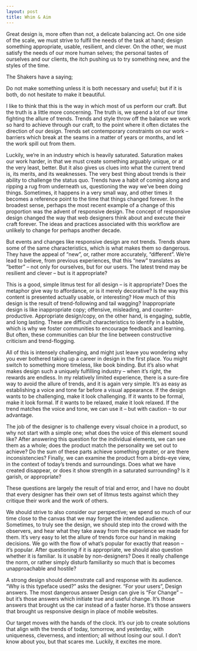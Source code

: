 ```yaml
---
layout: post
title: Whim & Aim
---
```


Great design is, more often than not, a delicate balancing act. On one side of the scale, we must strive to fulfil the needs of the task at hand; design something appropriate, usable, resilient, and clever. On the other, we must satisfy the needs of our more human selves; the personal tastes of ourselves and our clients, the itch pushing us to try something new, and the styles of the time.

The Shakers have a saying;



>
Do not make something unless it is both necessary and useful; but if it is both, do not hesitate to make it beautiful.




I like to think that this is the way in which most of us perform our craft. But the truth is a little more concerning. The truth is, we spend a lot of our time fighting the allure of trends. Trends and style throw off the balance we work so hard to achieve through our craft, to the point where it often dictates the direction of our design. Trends set contemporary constraints on our work – barriers which break at the seams in a matter of years or months, and let the work spill out from them.

Luckily, we’re in an industry which is heavily saturated. Saturation makes our work harder, in that we must create something arguably unique, or at the very least, better. But it also gives us clues into what the current trend is, its merits, and its weaknesses. The very best thing about trends is their ability to challenge the status quo. Trends have a habit of coming along and ripping a rug from underneath us, questioning the way we’ve been doing things. Sometimes, it happens in a very small way, and other times it becomes a reference point to the time that things changed forever. In the broadest sense, perhaps the most recent example of a change of this proportion was the advent of responsive design. The concept of responsive design changed the way that web designers think about and execute their craft forever. The ideas and practices associated with this workflow are unlikely to change for perhaps another decade.

But events and changes like responsive design are not trends. Trends share some of the same characteristics, which is what makes them so dangerous. They have the appeal of “new”, or, rather more accurately, “different”. We’re lead to believe, from previous experiences, that this “new” translates as “better” – not only for ourselves, but for our users. The latest trend may be resilient and clever – but is it appropriate?

This is a good, simple litmus test for all design – is it appropriate? Does the metaphor give way to affordance, or is it merely decorative? Is the way this content is presented actually usable, or interesting? How much of this design is the result of trend-following and tail wagging? Inappropriate design is like inappropriate copy; offensive, misleading, and counter-productive. Appropriate design/copy, on the other hand, is engaging, subtle, and long lasting. These are difficult characteristics to identify in a bubble, which is why we foster communities to encourage feedback and learning. But often, these communities can blur the line between constructive criticism and trend-flogging.

All of this is intensely challenging, and might just leave you wondering why you ever bothered taking up a career in design in the first place. You might switch to something more timeless, like book binding. But it’s also what makes design such a uniquely fulfilling industry – when it’s right, the rewards are endless. In my relatively limited experience, there is a sure-fire way to avoid the allure of trends, and it is again very simple. It’s as easy as establishing a voice and tone far before a visual appearance. If the design wants to be challenging, make it look challenging. If it wants to be formal, make it look formal. If it wants to be relaxed, make it look relaxed. If the trend matches the voice and tone, we can use it – but with caution – to our advantage.

The job of the designer is to challenge every visual choice in a product, so why not start with a simple one; what does the voice of this element sound like? After answering this question for the individual elements, we can see them as a whole; does the product match the personality we set out to achieve? Do the sum of these parts achieve something greater, or are there inconsistencies? Finally, we can examine the product from a birds-eye view, in the context of today’s trends and surroundings. Does what we have created disappear, or does it show strength in a saturated surrounding? Is it garish, or appropriate?

These questions are largely the result of trial and error, and I have no doubt that every designer has their own set of litmus tests against which they critique their work and the work of others.

We should strive to also consider our perspective; we spend so much of our time close to the canvas that we may forget the intended audience. Sometimes, to truly see the design, we should step into the crowd with the observers, and hear what they take away from the experience we made for them. It’s very easy to let the allure of trends force our hand in making decisions. We go with the flow of what’s popular for exactly that reason – it’s popular. After questioning if it is appropriate, we should also question whether it is familiar. Is it usable by non-designers? Does it really challenge the norm, or rather simply disturb familiarity so much that is becomes unapproachable and hostile?

A strong design should demonstrate call and response with its audience. “Why is this typeface used?” asks the designer. “For your users”, Design answers. The most dangerous answer Design can give is “For Change” – but it’s those answers which initiate true and useful change. It’s those answers that brought us the car instead of a faster horse. It’s those answers that brought us responsive design in place of mobile websites.

Our target moves with the hands of the clock. It’s our job to create solutions that align with the trends of today, tomorrow, and yesterday, with uniqueness, cleverness, and intention; all without losing our soul. I don’t know about you, but that scares me. Luckily, it excites me more.
